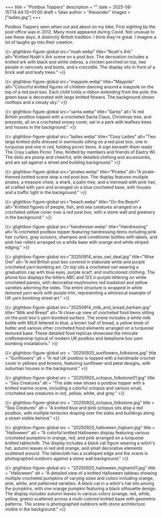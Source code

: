 +++
title = "Postbox Toppers"
description = ""
date = 2025-08-15T14:44:13+01:00
draft = false
author = "Alexander"
images = ["ladies.jpg"]
+++

Postbox Toppers seen when out and about on my bike. First sighting by the post office was in 2012. Many more appeared during Covid. Not unusual to see these days. A distinctly British tradition. I think they're great. I imagine a lot of laughs go into their creation. 

<div class="gallery-grid">
  {{< glightbox-figure-global 
      src="noah.webp" 
      title="Noah's Ark" 
      alt="Knitted Noah's Ark scene on a post box. The decoration includes a knitted ark with black and white zebras, a chicken perched on top, two people in raincoats and boots, and a crocodile. The display sits in front of a brick wall and leafy trees." 
      >}}
  
  {{< glightbox-figure-global
      src="maypole.webp" 
      title="Maypole" 
      alt="Colourful knitted figures of children dancing around a maypole on the top of a red post box. Each child holds a ribbon extending from the pole; the green base is decorated with large knitted flowers. The background shows rooftops and a cloudy sky." 
      >}}

  {{< glightbox-figure-global
      src="santa.webp" 
      title="Santa" 
      alt="A red British postbox topped with a crocheted Santa Claus, Christmas tree, and presents, all on a crocheted snowy cover, set in a park with leafless trees and houses in the background." 
      >}}

  {{< glightbox-figure-global
      src="ladies.webp" 
      title="Cosy Ladies" 
      alt="Two large knitted dolls dressed in swimsuits sitting on a red post box, one in turquoise and one in red, holding picnic items. A sign beneath them reads The Cosy Ladies Picnic Time, Knitted by members and friends of Eastry WI. The dolls are plump and cheerful, with detailed clothing and accessories, and are set against a street and building background." 
      >}}

  {{< glightbox-figure-global
      src="pirates.webp" 
      title="Pirates" 
      alt="A pirate-themed knitted scene atop a red post box. The display features multiple pirates, a treasure chest, a shark, a palm tree, and a mermaid with pink hair, all crafted with yarn and arranged on a blue crocheted base, with houses and a traffic light in the background." 
      >}}  

  {{< glightbox-figure-global
      src="beach.webp" 
      title="On the Beach" 
      alt="Knitted figures of people, fish, and sea creatures arranged on a crocheted yellow cover over a red post box, with a stone wall and greenery in the background." 
      >}}

  {{< glightbox-figure-global
      src="hairdresser.webp" 
      title="Hairdressing" 
      alt="A crocheted postbox topper featuring hairdressing items including pink hair curlers, gray scissors, shampoo and conditioner bottles with labels, and pink hair rollers arranged on a white base with orange and white striped edging." 
      >}}

  {{< glightbox-figure-global
      src="20250914_wise_owl_deal.jpg"
      title="Wise Owl"
      alt="A red British post box covered in elaborate white and purple crocheted yarn bombing art. On top sits a crocheted owl wearing a graduation cap with blue eyes, purple scarf, and multicolored clothing. The phone box displays the letters ABC and 123 in purple lettering on white crocheted panels, with decorative mushrooms red toadstool and yellow varieties adorning the sides. The entire structure is wrapped in white textured yarn work with purple trim, representing a whimsical example of UK yarn bombing street art."
      >}}

  {{< glightbox-figure-global
      src="20250914_milk_and_bread_barham.jpg"
      title="Milk and Bread"
      alt="A close-up view of crocheted food items sitting on the post box's yarn-bombed surface. The scene includes a white milk bottle with MILK lettered in blue, a brown loaf of bread, a yellow knob of butter and various other crocheted food elements arranged on a turquoise textured base. These detailed food replicas showcase the intricate craftsmanship typical of modern UK postbox and telephone box yarn bombing installations."
      >}}


  {{< glightbox-figure-global
      src = "20250920_sunflowers_folkstone.jpg"
      title = "Sunflowers"
      alt = "A red UK postbox is topped with a handmade crochet cover in yellows and browns, featuring sunflower and petal designs, with suburban houses in the background."
      >}}

  {{< glightbox-figure-global
      src = "20250920_octopus_folkstone01.jpg"
      title = "Sea Creatures"
      alt = "The side view shows a postbox topper with a knitted marine scene, including a colorful octopus and various small, crocheted sea creatures in red, yellow, white, and grey."
      >}}

  {{< glightbox-figure-global
      src = "20250920_octopus_folkstone.jpg"
      title = "Sea Creatures"
      alt = "A knitted blue and pink octopus sits atop a red postbox, with multiple tentacles draping over the sides and buildings along a street visible behind."
      >}}

  {{< glightbox-figure-global
      src = "20250920_halloween_higham.jpg"
      title = "Halloween"
      alt = "A colorful knitted Halloween display featuring various crocheted pumpkins in orange, red, and pink arranged on a turquoise knitted tablecloth. The display includes a black cat figure wearing a witch's hat, autumn leaves in red and orange, and small decorative elements scattered around. The tablecloth has a scalloped edge and the scene is photographed outdoors against a stone wall background."
      >}}

  {{< glightbox-figure-global
      src = "20250920_halloween_higham01.jpg"
      title = "Halloween"
      alt = "A detailed view of a knitted Halloween tableau showing multiple crocheted pumpkins of varying sizes and colors including orange, pink, white, and patterned varieties. A black cat in a witch's hat sits among the pumpkins, with one orange pumpkin featuring a black silhouette design. The display includes autumn leaves in various colors (orange, red, white, yellow, green) scattered across a multi-colored knitted base with geometric patterns. The scene is photographed outdoors with stone architecture visible in the background."
      >}}
</div>

